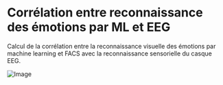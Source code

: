 # Corrélation entre reconnaissance des émotions par ML et EEG

Calcul de la corrélation entre la reconnaissance visuelle des émotions par machine learning et FACS avec
la reconnaissance sensorielle du casque EEG.

![Image](https://github.com/lowlighter/brain/blob/master/miscelleanous/imgs/correlation.png)
